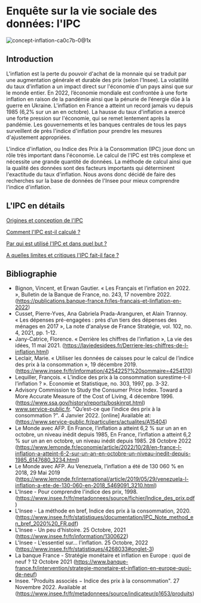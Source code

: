 # Enquête sur la vie sociale des données: l'IPC
![concept-inflation-ca0c7b-0@1x](https://user-images.githubusercontent.com/118843717/204086325-4ae1ba6e-109c-4ee6-81e2-a31fb9232706.jpeg)


## Introduction

L'inflation est la perte du pouvoir d'achat de la monnaie qui se traduit par une augmentation générale et durable des prix (selon l'Insee). La volatilité du taux d'inflation a un impact direct sur l'économie d'un pays ainsi que sur le monde entier. En 2022, l’économie mondiale est confrontée à une forte inflation en raison de la pandémie ainsi que la pénurie de l’énergie dûe à la guerre en Ukraine. L'inflation en France a atteint un record jamais vu depuis 1985 (6,2% sur un an en octobre). La hausse du taux d'inflation a exercé une forte pression sur l'économie, qui se remet lentement après la pandémie. Les gouvernements et les banques centrales de tous les pays surveillent de près l'indice d'inflation pour prendre les mesures d'ajustement appropriées.

L'indice d'inflation, ou Indice des Prix à la Consommation (IPC) joue donc un rôle très important dans l'économie. Le calcul de l'IPC est très complexe et nécessite une grande quantité de données. La méthode de calcul ainsi que la qualité des données sont des facteurs importants qui déterminent l'exactitude du taux d'inflation. Nous avons donc décidé de faire des recherches sur la base de données de l'Insee pour mieux comprendre l'indice d'inflation.

## L'IPC en détails

[Origines et conception de l'IPC](https://alexisdelobbe.github.io/enquete_vie_sociale_donnees/parties/origines_et_conception.html)

[Comment l'IPC est-il calculé ?](https://alexisdelobbe.github.io/enquete_vie_sociale_donnees/parties/calcul_IPC.html)

[Par qui est utilisé l'IPC et dans quel but ?](https://alexisdelobbe.github.io/enquete_vie_sociale_donnees/parties/utilisation_IPC.html)

[A quelles limites et critiques l'IPC fait-il face ?](https://alexisdelobbe.github.io/enquete_vie_sociale_donnees/parties/limites_IPC.html)
 
## Bibliographie

- Bignon, Vincent, et Erwan Gautier. « Les Français et l’inflation en 2022. », Bulletin de la Banque de France, no. 243, 17 novembre 2022. (https://publications.banque-france.fr/les-francais-et-linflation-en-2022)
- Cusset, Pierre-Yves, Ana Gabriela Prada-Aranguren, et Alain Trannoy. « Les dépenses pré-engagées : près d’un tiers des dépenses des ménages en 2017 », La note d'analyse de France Stratégie, vol. 102, no. 4, 2021, pp. 1-12. 
- Jany-Catrice, Florence. « Derrière les chiffres de l’inflation », La vie des idées, 11 mai 2021. (https://laviedesidees.fr/Derriere-les-chiffres-de-l-inflation.html)
- Leclair, Marie. « Utiliser les données de caisses pour le calcul de l’indice des prix à la consommation », 19 décembre 2019. (https://www.insee.fr/fr/information/4254225?%20sommaire=4254170)
- Lequiller, François. « L’indice des prix à la consommation surestime-t-il l’inflation ? ». Economie et Statistique, no. 303, 1997, pp. 3-32.
- Advisory Commission to Study the Consumer Price Index. Toward a More Accurate Measure of the Cost of Living, 4 décembre 1996. (https://www.ssa.gov/history/reports/boskinrpt.html)
- www.service-public.fr. "Qu’est-ce que l’indice des prix à la consommation ?". 4 Janvier 2022. [online] Available at: (https://www.service-public.fr/particuliers/actualites/A15404)
- Le Monde avec AFP. En France, l’inflation a atteint 6,2 % sur un an en octobre, un niveau inédit depuis 1985, En France, l’inflation a atteint 6,2 % sur un an en octobre, un niveau inédit depuis 1985. 28 Octobre 2022 (https://www.lemonde.fr/economie/article/2022/10/28/en-france-l-inflation-a-atteint-6-2-sur-un-an-en-octobre-un-niveau-inedit-depuis-1985_6147680_3234.html)
- Le Monde avec AFP. Au Venezuela, l’inflation a été de 130 060 % en 2018, 29 Mai 2019 (https://www.lemonde.fr/international/article/2019/05/29/venezuela-l-inflation-a-ete-de-130-060-en-2018_5469091_3210.html)
- L'Insee - Pour comprendre l'indice des prix, 1998. (https://www.insee.fr/fr/metadonnees/source/fichier/Indice_des_prix.pdf)
- L'Insee - La méthode en bref, Indice des prix à la consommation, 2020. (https://www.insee.fr/fr/statistiques/documentation/IPC_Note_method_en_bref_2020%20_FR.pdf)
- L'Insee - Un peu d'histoire. 25 Octobre, 2021 (https://www.insee.fr/fr/information/1300622)
- L'Insee - L'essentiel sur... l'inflation. 25 Octobre, 2022 (https://www.insee.fr/fr/statistiques/4268033#onglet-3)
- La banque France - Stratégie monétaire et inflation en Europe : quoi de neuf ? 12 Octobre 2021 (https://www.banque-france.fr/intervention/strategie-monetaire-et-inflation-en-europe-quoi-de-neuf)
- Insee. "Produits associés − Indice des prix à la consommation". 27 Novembre 2022. Available at (https://www.insee.fr/fr/metadonnees/source/indicateur/p1653/produits)
 
